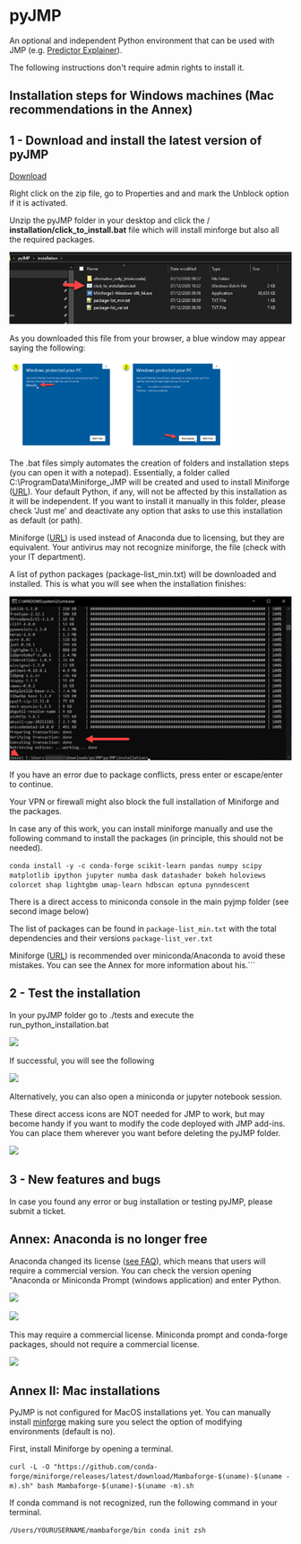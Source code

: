 # pyJMP
An optional and independent Python environment that can be used with JMP (e.g. [Predictor Explainer](https://github.com/industrial-data/predictor-explainer)).

The following instructions don't require admin rights to install it.


## Installation steps for Windows machines (Mac recommendations in the Annex)

## 1 - Download and install the latest version of pyJMP

[Download](https://github.com/industrial-data/pyJMP/archive/refs/heads/main.zip)

Right click on the zip file, go to Properties and and mark the Unblock option if it is activated.

Unzip the pyJMP folder in your desktop and click the / **installation/click\_to\_install.bat** file which will install minforge but also all the required packages.

![](media/image1.png)

As you downloaded this file from your browser, a blue window may appear saying the following:

<img src="https://github.com/industrial-data/pyJMP/raw/main/media/image2.png" width="400">


The .bat files simply automates the creation of folders and installation steps (you can open it with a notepad). Essentially, a folder called C:\ProgramData\Miniforge\_JMP will be created and used to install Miniforge ([URL](https://github.com/conda-forge/miniforge)). Your default Python, if any, will not be affected by this installation as it will be independent. If you want to install it manually in this folder, please check 'Just me' and deactivate any option that asks to use this installation as default (or path).

Miniforge ([URL](https://github.com/conda-forge/miniforge)) is used instead of Anaconda due to licensing, but they are equivalent. Your antivirus may not recognize miniforge, the file (check with your IT department).

A list of python packages (package-list\_min.txt) will be downloaded and installed. This is what you will see when the installation finishes:

![](media/image3.png)

If you have an error due to package conflicts, press enter or escape/enter to continue.

Your VPN or firewall might also block the full installation of Miniforge and the packages.

In case any of this work, you can install miniforge manually and use the following command to install the packages (in principle, this should not be needed).

```conda install -y -c conda-forge scikit-learn pandas numpy scipy matplotlib ipython jupyter numba dask datashader bokeh holoviews colorcet shap lightgbm umap-learn hdbscan optuna pynndescent```

There is a direct access to miniconda console in the main pyjmp folder (see second image below)

The list of packages can be found in ```package-list_min.txt``` with the total dependencies and their versions ```package-list_ver.txt```

Miniforge ([URL](https://github.com/conda-forge/miniforge)) is recommended over miniconda/Anaconda to avoid these mistakes. You can see the Annex for more information about his.```

## 2 - Test the installation

In your pyJMP folder go to ./tests and execute the run\_python\_installation.bat

![](media/image4.png)

If successful, you will see the following

![](media/image5.png)

Alternatively, you can also open a miniconda or jupyter notebook session.

These direct access icons are NOT needed for JMP to work, but may become handy if you want to modify the code deployed with JMP add-ins. You can place them wherever you want before deleting the pyJMP folder.

![](media/image6.png)


## 3 - New features and bugs

In case you found any error or bug installation or testing pyJMP, please submit a ticket.

## Annex: Anaconda is no longer free

Anaconda changed its license ([see FAQ](https://www.anaconda.com/blog/anaconda-commercial-edition-faq)), which means that users will require a commercial version. You can check the version opening "Anaconda or Miniconda Prompt (windows application) and enter Python.

![](media/image7.png)

![](media/image8.png)

This may require a commercial license. Miniconda prompt and conda-forge packages, should not require a commercial license.

![](media/image9.png)

## Annex II: Mac installations

PyJMP is not configured for MacOS installations yet. You can manually install [minforge](https://github.com/conda-forge/miniforge) making sure you select the option of modifying environments (default is no). 

First, install Miniforge by opening a terminal.

```curl -L -O "https://github.com/conda-forge/miniforge/releases/latest/download/Mambaforge-$(uname)-$(uname -m).sh" bash Mambaforge-$(uname)-$(uname -m).sh```

If conda command is not recognized, run the following command in your terminal.

```/Users/YOURUSERNAME/mambaforge/bin conda init zsh```


